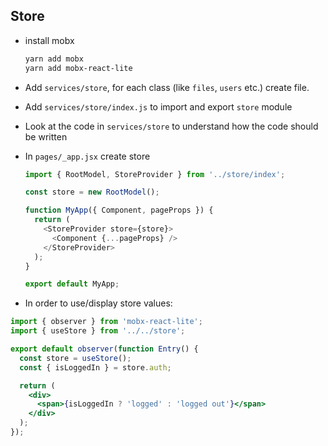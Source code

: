 ## Store

- install mobx

  ```bash
  yarn add mobx
  yarn add mobx-react-lite
  ```

- Add `services/store`, for each class (like `files`, `users` etc.) create file.

- Add `services/store/index.js` to import and export `store` module

- Look at the code in `services/store` to understand how the code should be written

- In `pages/_app.jsx` create store

  ```js
  import { RootModel, StoreProvider } from '../store/index';

  const store = new RootModel();

  function MyApp({ Component, pageProps }) {
    return (
      <StoreProvider store={store}>
        <Component {...pageProps} />
      </StoreProvider>
    );
  }

  export default MyApp;
  ```

- In order to use/display store values:

```jsx
import { observer } from 'mobx-react-lite';
import { useStore } from '../../store';

export default observer(function Entry() {
  const store = useStore();
  const { isLoggedIn } = store.auth;

  return (
    <div>
      <span>{isLoggedIn ? 'logged' : 'logged out'}</span>
    </div>
  );
});
```
